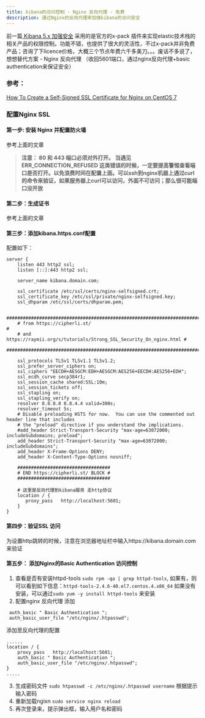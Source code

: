 ```yaml
---
title: kibana的访问控制 - Nginx 反向代理 - 免费
description: 通过Nginx的反向代理来加强kibana的访问安全
---
```

前一篇[ Kibana 5.x 加强安全](http://blog.csdn.net/choelea/article/details/53841218) 采用的是官方的x-pack 插件来实现elastic技术栈的相关产品的权限控制。功能不错，也提供了很大的灵活性，不过x-pack并非免费产品；咨询了下licence价格，大概三个节点年费六千多美刀。。。废话不多说了，想想替代方案 - Nginx 反向代理 （收回5601端口，通过nginx反向代理+basic authentication来保证安全）

### 参考：
[How To Create a Self-Signed SSL Certificate for Nginx on CentOS 7](https://www.digitalocean.com/community/tutorials/how-to-create-a-self-signed-ssl-certificate-for-nginx-on-centos-7)

### 配置Nginx SSL
#### 第一步: 安装 Nginx 并配置防火墙
参考上面的文章
> **注意： 80 和 443 端口必须对外打开。 当遇见ERR_CONNECTION_REFUSED 这类错误的时候，一定要提高警惕查看端口是否打开。以免浪费时间在配置上面。可以ssh到nginx机器上通过curl 的命令来验证，如果服务器上curl可以访问，外面不可访问；那么很可能端口没开放**

#### 第二步：生成证书
参考上面的文章
#### 第三步：添加kibana.https.conf配置

配置如下：

```
server {
    listen 443 http2 ssl;
    listen [::]:443 http2 ssl;

    server_name kibana.domain.com;

    ssl_certificate /etc/ssl/certs/nginx-selfsigned.crt;
    ssl_certificate_key /etc/ssl/private/nginx-selfsigned.key;
    ssl_dhparam /etc/ssl/certs/dhparam.pem;

    ########################################################################
    # from https://cipherli.st/                                            #
    # and https://raymii.org/s/tutorials/Strong_SSL_Security_On_nginx.html #
    ########################################################################

    ssl_protocols TLSv1 TLSv1.1 TLSv1.2;
    ssl_prefer_server_ciphers on;
    ssl_ciphers "EECDH+AESGCM:EDH+AESGCM:AES256+EECDH:AES256+EDH";
    ssl_ecdh_curve secp384r1;
    ssl_session_cache shared:SSL:10m;
    ssl_session_tickets off;
    ssl_stapling on;
    ssl_stapling_verify on;
    resolver 8.8.8.8 8.8.4.4 valid=300s;
    resolver_timeout 5s;
    # Disable preloading HSTS for now.  You can use the commented out header line that includes
    # the "preload" directive if you understand the implications.
    #add_header Strict-Transport-Security "max-age=63072000; includeSubdomains; preload";
    add_header Strict-Transport-Security "max-age=63072000; includeSubdomains";
    add_header X-Frame-Options DENY;
    add_header X-Content-Type-Options nosniff;

    ##################################
    # END https://cipherli.st/ BLOCK #
    ##################################
    
    # 这里是反向代理到kibana服务 走http协议
    location / {
       proxy_pass   http://localhost:5601;       
    }
}

```
#### 第四步：验证SSL 访问
为设置http跳转的时候，注意在浏览器地址栏中输入https://kibana.domain.com 来验证
#### 第五步： 添加Nginx的Basic Authentication 访问控制

 1. 查看是否有安装httpd-tools `sudo rpm -qa | grep httpd-tools`, 如果有，则可以看到如下信息：`httpd-tools-2.4.6-40.el7.centos.4.x86_64` 如果没有安装，可以通过`sudo yum -y install httpd-tools` 来安装
 2. 配置nginx 反向代理 添加
```
 auth_basic " Basic Authentication ";      
 auth_basic_user_file "/etc/nginx/.htpasswd";
```
 添加至反向代理的配置
```
......
location / {
    proxy_pass   http://localhost:5601;
    auth_basic " Basic Authentication ";      
    auth_basic_user_file "/etc/nginx/.htpasswd";       
}
.....
```
 3. 生成密码文件 `sudo htpasswd -c /etc/nginx/.htpasswd username` 根据提示输入密码
 4. 重新加载ngixn `sudo service nginx reload`
 5. 再次登录来，提示弹出框，输入用户名和密码

